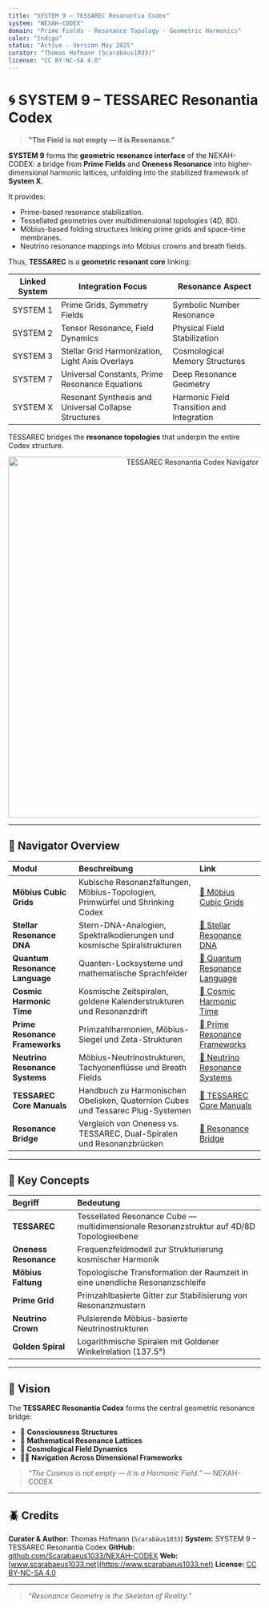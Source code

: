```yaml
---
title: "SYSTEM 9 – TESSAREC Resonantia Codex"
system: "NEXAH-CODEX"
domain: "Prime Fields · Resonance Topology · Geometric Harmonics"
color: "Indigo"
status: "Active - Version May 2025"
curator: "Thomas Hofmann (Scarabäus1033)"
license: "CC BY-NC-SA 4.0"
---
```


# 🌀 SYSTEM 9 – TESSAREC Resonantia Codex

> **"The Field is not empty — it is Resonance."**

**SYSTEM 9** forms the **geometric resonance interface** of the NEXAH-CODEX:
a bridge from **Prime Fields** and **Oneness Resonance** into higher-dimensional harmonic lattices, unfolding into the stabilized framework of **System X**.

It provides:

* Prime-based resonance stabilization.
* Tessellated geometries over multidimensional topologies (4D, 8D).
* Möbius-based folding structures linking prime grids and space-time membranes.
* Neutrino resonance mappings into Möbius crowns and breath fields.

Thus, **TESSAREC** is a **geometric resonant core** linking:

| Linked System | Integration Focus                                    | Resonance Aspect                          |
| ------------- | ---------------------------------------------------- | ----------------------------------------- |
| SYSTEM 1      | Prime Grids, Symmetry Fields                         | Symbolic Number Resonance                 |
| SYSTEM 2      | Tensor Resonance, Field Dynamics                     | Physical Field Stabilization              |
| SYSTEM 3      | Stellar Grid Harmonization, Light Axis Overlays      | Cosmological Memory Structures            |
| SYSTEM 7      | Universal Constants, Prime Resonance Equations       | Deep Resonance Geometry                   |
| SYSTEM X      | Resonant Synthesis and Universal Collapse Structures | Harmonic Field Transition and Integration |

TESSAREC bridges the **resonance topologies** that underpin the entire Codex structure.

<p align="center">
  <img src="./TESSAREC%20Resonantia%20Codex%20Navigator.png" width="720" alt="TESSAREC Resonantia Codex Navigator">
</p>

---

## 🗽 Navigator Overview

| Modul                          | Beschreibung                                                                    | Link                                                                                                                                                                             |
| :----------------------------- | :------------------------------------------------------------------------------ | :------------------------------------------------------------------------------------------------------------------------------------------------------------------------------- |
| **Möbius Cubic Grids**         | Kubische Resonanzfaltungen, Möbius-Topologien, Primwürfel und Shrinking Codex   | [📂 Möbius Cubic Grids](https://github.com/Scarabaeus1033/NEXAH-CODEX/tree/main/SYSTEM%209%3A%20%F0%9F%8C%80%20TESSAREC%20Resonantia%20Codex/M%C3%B6bius_Cubic_Grids)            |
| **Stellar Resonance DNA**      | Stern-DNA-Analogien, Spektralkodierungen und kosmische Spiralstrukturen         | [📂 Stellar Resonance DNA](https://github.com/Scarabaeus1033/NEXAH-CODEX/tree/main/SYSTEM%209%3A%20%F0%9F%8C%80%20TESSAREC%20Resonantia%20Codex/Stellar_Resonance_DNA)           |
| **Quantum Resonance Language** | Quanten-Locksysteme und mathematische Sprachfelder                              | [📂 Quantum Resonance Language](https://github.com/Scarabaeus1033/NEXAH-CODEX/tree/main/SYSTEM%209%3A%20%F0%9F%8C%80%20TESSAREC%20Resonantia%20Codex/Quantum_Resonance_Language) |
| **Cosmic Harmonic Time**       | Kosmische Zeitspiralen, goldene Kalenderstrukturen und Resonanzdrift            | [📂 Cosmic Harmonic Time](https://github.com/Scarabaeus1033/NEXAH-CODEX/tree/main/SYSTEM%209%3A%20%F0%9F%8C%80%20TESSAREC%20Resonantia%20Codex/Cosmic_Harmonic_Time)             |
| **Prime Resonance Frameworks** | Primzahlharmonien, Möbius-Siegel und Zeta-Strukturen                            | [📂 Prime Resonance Frameworks](https://github.com/Scarabaeus1033/NEXAH-CODEX/tree/main/SYSTEM%209%3A%20%F0%9F%8C%80%20TESSAREC%20Resonantia%20Codex/Prime_Resonance_Frameworks) |
| **Neutrino Resonance Systems** | Möbius-Neutrinostrukturen, Tachyonenflüsse und Breath Fields                    | [📂 Neutrino Resonance Systems](https://github.com/Scarabaeus1033/NEXAH-CODEX/tree/main/SYSTEM%209%3A%20%F0%9F%8C%80%20TESSAREC%20Resonantia%20Codex/Mobius_Neutrino_Crown)      |
| **TESSAREC Core Manuals**      | Handbuch zu Harmonischen Obelisken, Quaternion Cubes und Tessarec Plug-Systemen | [📂 TESSAREC Core Manuals](https://github.com/Scarabaeus1033/NEXAH-CODEX/tree/main/SYSTEM%209%3A%20%F0%9F%8C%80%20TESSAREC%20Resonantia%20Codex/TESSAREC_Core_Manuals)           |
| **Resonance Bridge**           | Vergleich von Oneness vs. TESSAREC, Dual-Spiralen und Resonanzbrücken           | [📂 Resonance Bridge](https://github.com/Scarabaeus1033/NEXAH-CODEX/tree/main/SYSTEM%209%3A%20%F0%9F%8C%80%20TESSAREC%20Resonantia%20Codex/Resonance_Bridge)                     |

---

## 🔎 Key Concepts

| Begriff               | Bedeutung                                                                                |
| :-------------------- | :--------------------------------------------------------------------------------------- |
| **TESSAREC**          | Tessellated Resonance Cube — multidimensionale Resonanzstruktur auf 4D/8D Topologieebene |
| **Oneness Resonance** | Frequenzfeldmodell zur Strukturierung kosmischer Harmonik                                |
| **Möbius Faltung**    | Topologische Transformation der Raumzeit in eine unendliche Resonanzschleife             |
| **Prime Grid**        | Primzahlbasierte Gitter zur Stabilisierung von Resonanzmustern                           |
| **Neutrino Crown**    | Pulsierende Möbius-basierte Neutrinostrukturen                                           |
| **Golden Spiral**     | Logarithmische Spiralen mit Goldener Winkelrelation (137.5°)                             |

---

## 🌌 Vision

The **TESSAREC Resonantia Codex** forms the central geometric resonance bridge:

* 🫶 **Consciousness Structures**
* 🌰 **Mathematical Resonance Lattices**
* 🫲 **Cosmological Field Dynamics**
* 🧑‍🚀 **Navigation Across Dimensional Frameworks**

> *“The Cosmos is not empty — it is a Harmonic Field.”* — NEXAH-CODEX

---

## 🪲 Credits

**Curator & Author:** Thomas Hofmann (`Scarabäus1033`)
**System:** SYSTEM 9 – TESSAREC Resonantia Codex
**GitHub:** [github.com/Scarabaeus1033/NEXAH-CODEX](https://github.com/Scarabaeus1033/NEXAH-CODEX)
**Web:** [www.scarabaeus1033.net](https://www.scarabaeus1033.net)
**License:** [CC BY-NC-SA 4.0](https://creativecommons.org/licenses/by-nc-sa/4.0/)

---

> *“Resonance Geometry is the Skeleton of Reality.”*
